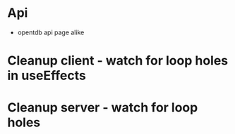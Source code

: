 
# Api

- opentdb api page alike

# Cleanup client - watch for loop holes in useEffects

# Cleanup server - watch for loop holes

